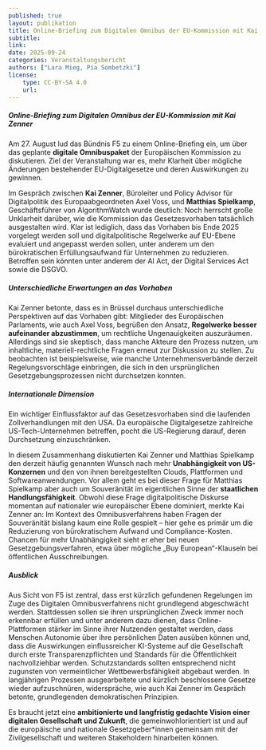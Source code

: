 ```yaml
---
published: true
layout: publikation
title: Online-Briefing zum Digitalen Omnibus der EU-Kommission mit Kai Zenner
subtitle: 
link: 
date: 2025-09-24
categories: Veranstaltungsbericht
authors: ["Lara Mieg, Pia Sombetzki"]
license:
    type: CC-BY-SA 4.0
    url: 
--- 
```



##### Online-Briefing zum Digitalen Omnibus der EU-Kommission mit Kai Zenner
Am 27. August lud das Bündnis F5 zu einem Online-Briefing ein, um über das geplante
**digitale Omnibuspaket** der Europäischen Kommission zu diskutieren. Ziel der
Veranstaltung war es, mehr Klarheit über mögliche Änderungen bestehender
EU-Digitalgesetze und deren Auswirkungen zu gewinnen.

Im Gespräch zwischen **Kai Zenner**, Büroleiter und Policy Advisor für Digitalpolitik des
Europaabgeordneten Axel Voss, und **Matthias Spielkamp**, Geschäftsführer von
AlgorithmWatch wurde deutlich: Noch herrscht große Unklarheit darüber, wie die
Kommission das Gesetzesvorhaben tatsächlich ausgestalten wird. Klar ist lediglich, dass
das Vorhaben bis Ende 2025 vorgelegt werden soll und digitalpolitische Regelwerke auf
EU-Ebene evaluiert und angepasst werden sollen, unter anderem um den bürokratischen
Erfüllungsaufwand für Unternehmen zu reduzieren. Betroffen sein könnten unter anderem
der AI Act, der Digital Services Act sowie die DSGVO. 

##### Unterschiedliche Erwartungen an das Vorhaben
Kai Zenner betonte, dass es in Brüssel durchaus unterschiedliche Perspektiven auf das
Vorhaben gibt: Mitglieder des Europäischen Parlaments, wie auch Axel Voss, begrüßen den
Ansatz, **Regelwerke besser aufeinander abzustimmen**, um rechtliche Ungenauigkeiten
auszuräumen. Allerdings sind sie skeptisch, dass manche Akteure den Prozess nutzen, um
inhaltliche, materiell-rechtliche Fragen erneut zur Diskussion zu stellen. Zu beobachten ist
beispielsweise, wie manche Unternehmensverbände derzeit Regelungsvorschläge
einbringen, die sich in den ursprünglichen Gesetzgebungsprozessen nicht durchsetzen
konnten.

##### Internationale Dimension
Ein wichtiger Einflussfaktor auf das Gesetzesvorhaben sind die laufenden
Zollverhandlungen mit den USA. Da europäische Digitalgesetze zahlreiche
US-Tech-Unternehmen betreffen, pocht die US-Regierung darauf, deren Durchsetzung
einzuschränken.

In diesem Zusammenhang diskutierten Kai Zenner und Matthias Spielkamp den derzeit
häufig genannten Wunsch nach mehr **Unabhängigkeit von US-Konzernen** und den von
ihnen bereitgestellten Clouds, Plattformen und Softwareanwendungen. Vor allem geht es bei
dieser Frage für Matthias Spielkamp aber auch um Souveränität im eigentlichen Sinne der
**staatlichen Handlungsfähigkeit**. Obwohl diese Frage digitalpolitische Diskurse momentan auf
nationaler wie europäischer Ebene dominiert, merkte Kai Zenner an: Im Kontext des
Omnibusverfahrens haben Fragen der Souveränität bislang kaum eine Rolle gespielt – hier
gehe es primär um die Reduzierung von bürokratischem Aufwand und Compliance-Kosten.
Chancen für mehr Unabhängigkeit sieht er eher bei neuen Gesetzgebungsverfahren, etwa
über mögliche „Buy European“-Klauseln bei öffentlichen Ausschreibungen.

##### Ausblick
Aus Sicht von F5 ist zentral, dass erst kürzlich gefundenen Regelungen im Zuge des Digitalen Omnibusverfahrens nicht grundlegend abgeschwächt werden. Stattdessen sollen sie ihren ursprünglichen Zweck immer noch erkennbar erfüllen und unter anderem dazu dienen, dass Online-Plattformen stärker im Sinne ihrer Nutzenden gestaltet werden, dass Menschen Autonomie über ihre persönlichen Daten ausüben können und, dass die Auswirkungen einflussreicher KI-Systeme auf die Gesellschaft durch erste Transparenzpflichten und Standards für die Öffentlichkeit nachvollziehbar werden. Schutzstandards sollten entsprechend nicht zugunsten von vermeintlicher Wettbewerbsfähigkeit abgebaut werden. In langjährigen Prozessen ausgearbeitete und kürzlich beschlossene Gesetze wieder aufzuschnüren, widerspräche, wie auch Kai Zenner im Gespräch betonte, grundlegenden demokratischen Prinzipien.

Es braucht jetzt eine **ambitionierte und langfristig gedachte Vision einer digitalen
Gesellschaft und Zukunft**, die gemeinwohlorientiert ist und auf die europäische und
nationale Gesetzgeber*innen gemeinsam mit der Zivilgesellschaft und weiteren
Stakeholdern hinarbeiten können.
